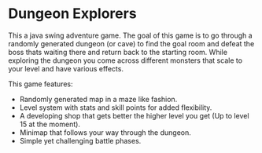 # Dungeon Explorers

This a java swing adventure game.
The goal of this game is to go through a randomly generated dungeon (or cave) to find the goal room and defeat the boss thats waiting there and return back to the starting room.
While exploring the dungeon you come across different monsters that scale to your level and have various effects.

This game features:
- Randomly generated map in a maze like fashion.
- Level system with stats and skill points for added flexibility.
- A developing shop that gets better the higher level you get (Up to level 15 at the moment).
- Minimap that follows your way through the dungeon.
- Simple yet challenging battle phases.
